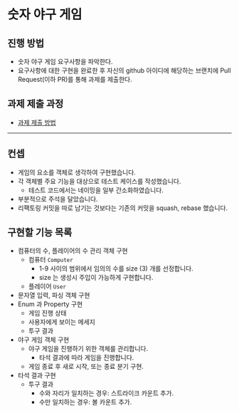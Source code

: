 # 숫자 야구 게임

## 진행 방법

* 숫자 야구 게임 요구사항을 파악한다.
* 요구사항에 대한 구현을 완료한 후 자신의 github 아이디에 해당하는 브랜치에 Pull Request(이하 PR)를 통해 과제를 제출한다.

## 과제 제출 과정

* [과제 제출 방법](https://github.com/next-step/nextstep-docs/tree/master/precourse)

---

## 컨셉

- 게임의 요소를 객체로 생각하여 구현했습니다.
- 각 객체별 주요 기능을 대상으로 테스트 케이스를 작성했습니다.
    - 테스트 코드에서는 네이밍을 일부 간소화하였습니다.
- 부분적으로 주석을 달았습니다.
- 리팩토링 커밋을 따로 남기는 것보다는 기존의 커밋을 squash, rebase 했습니다.

## 구현할 기능 목록

- 컴퓨터의 수, 플레이어의 수 관리 객체 구현
    - 컴퓨터 `Computer`
        - 1-9 사이의 범위에서 임의의 수를 size (3) 개를 선정합니다.
        - size 는 생성시 주입이 가능하게 구현합니다.
    - 플레이어 `User`
- 문자열 입력, 파싱 객체 구현
- Enum 과 Property 구현
    - 게임 진행 상태
    - 사용자에게 보이는 메세지
    - 투구 결과
- 야구 게임 객체 구현
    - 야구 게임을 진행하기 위한 객체를 관리합니다.
        - 타석 결과에 따라 게임을 진행합니다.
    - 게임 종료 후 새로 시작, 또는 종료 분기 구현.
- 타석 결과 구현
    - 투구 결과
        - 수와 자리가 일치하는 경우: 스트라이크 카운트 추가.
        - 수만 일치하는 경우: 볼 카운트 추가.
